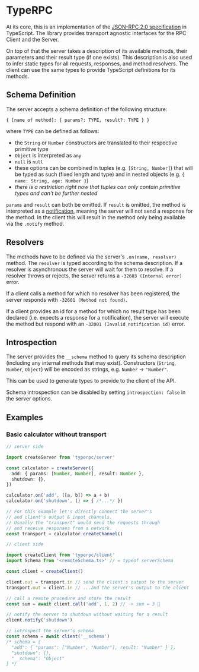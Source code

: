 # TypeRPC

At its core, this is an implementation of the [JSON-RPC 2.0
specification](https://www.jsonrpc.org/specification) in TypeScript. The library 
provides transport agnostic interfaces for the RPC Client and the Server.

On top of that the server takes a description of its available methods, their 
parameters and their result type (if one exists). This description is also used 
to infer static types for all requests, responses, and method resolvers. The 
client can use the same types to provide TypeScript definitions for its methods.

## Schema Definition

The server accepts a schema definition of the following structure:

`{ [name of method]: { params?: TYPE, result?: TYPE } }`

where `TYPE` can be defined as follows:

- the `String` or `Number` constructors are translated to their
respective primitive type
- `Object` is interpreted as `any`
- `null` is `null`
- these options can be combined in tuples (e.g. `[String, Number]`) that 
will be typed as such (fixed length and type) and in nested objects (e.g. `{ name: String, age: Number }`)
- *there is a restriction right now that tuples can only contain primitive types
and can't be further nested*

`params` and `result` can both be omitted. If `result` is omitted, the method
is interpreted as a [notification](https://www.jsonrpc.org/specification#notification), meaning the server will not send a response for the method. In the client this will result in
the method only being available via the `.notify` method.

## Resolvers

The methods have to be defined via the server's `.on(name, resolver)` method.
The `resolver` is typed according to the schema description. If a resolver is
asynchronous the server will wait for them to resolve. If a resolver throws or
rejects, the server returns a `-32603 (Internal error)` error.

If a client calls a method for which no resolver has been registered, the server
responds with `-32601 (Method not found)`.

If a client provides an id for a method for which no result type has been 
declared (i.e. expects a response for a notification), the server will execute
the method but respond with an `-32001 (Invalid notification id)` error.

## Introspection

The server provides the `__schema` method to query its schema description 
(including any internal methods that may exist). Constructors (`String`, 
`Number`, `Object`) will be encoded as strings, e.g. `Number` -> `"Number"`.

This can be used to generate types to provide to the client of the API.

Schema introspection can be disabled by setting `introspection: false` in the 
server options.

## Examples

### Basic calculator without transport

```ts
// server side

import createServer from 'typerpc/server'

const calculator = createServer({
  add: { params: [Number, Number], result: Number },
  shutdown: {},
})

calculator.on('add', ([a, b]) => a + b)
calculator.on('shutdown', () => { /*...*/ })

// For this example let's directly connect the server's
// and client's output & input channels.
// Usually the "transport" would send the requests through
// and receive responses from a network.
const transport = calculator.createChannel()

// client side

import createClient from 'typerpc/client'
import Schema from '<remoteSchema.ts>' // = typeof serverSchema

const client = createClient()

client.out = transport.in // send the client's output to the server
transport.out = client.in // ...and the server's output to the client

// call a remote procedure and store the result
const sum = await client.call('add', 1, 2) // -> sum = 3 🎉

// notify the server to shutdown without waiting for a result
client.notify('shutdown')
```

``` ts
// introspect the server's schema
const schema = await client('__schema')
/* schema = {
  "add": { "params": ["Number", "Number"], result: "Number" } },
  "shutdown": {},
  "__schema": "Object"
} */
```

